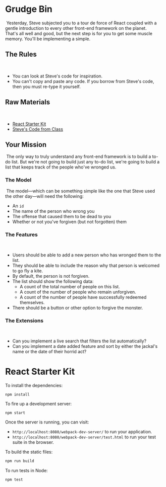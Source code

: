 # Grudge Bin
​
Yesterday, Steve subjected you to a tour de force of React coupled with a gentle introduction to every other front-end framework on the planet.
​
That's all well and good, but the next step is for you to get some muscle memory. You'll be implementing a simple.
​
## The Rules
​
- You can look at Steve's code for inspiration.
- You can't copy and paste any code. If you borrow from Steve's code, then you must re-type it yourself.
​
## Raw Materials
​
- [React Starter Kit](https://github.com/turingschool-examples/react-starter-kit)
- [Steve's Code from Class](https://github.com/turingschool-examples/react-starter-kit/commit/c164af37c49305bb81a15e4e01cc950e04ded3d4)
​
## Your Mission
​
The only way to truly understand any front-end framework is to build a to-do list. But we're not going to build just any to-do list, we're going to build a list that keeps track of the people who've wronged us.
​
### The Model
​
The model—which can be something simple like the one that Steve used the other day—will need the following:
​
- An `id`
- The name of the person who wrong you
- The offense that caused them to be dead to you
- Whether or not you've forgiven (but not forgotten) them
​
### The Features
​
- Users should be able to add a new person who has wronged them to the list.
- They should be able to include the reason why that person is welcomed to go fly a kite.
- By default, the person is not forgiven.
- The list should show the following data:
  - A count of the total number of people on this list.
  - A count of the number of people who remain unforgiven.
  - A count of the number of people have successfully redeemed themselves.
- There should be a button or other option to forgive the monster.
​
### The Extensions
​
- Can you implement a live search that filters the list automatically?
- Can you implement a date added feature and sort by either the jackal's name or the date of their horrid act?









# React Starter Kit

To install the dependencies:

```
npm install
```

To fire up a development server:

```
npm start
```

Once the server is running, you can visit:

* `http://localhost:8080/webpack-dev-server/` to run your application.
* `http://localhost:8080/webpack-dev-server/test.html` to run your test suite in the browser.

To build the static files:

```js
npm run build
```


To run tests in Node:

```js
npm test
```
